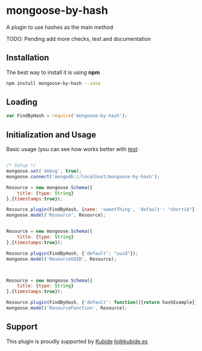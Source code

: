 # mongoose-by-hash

A plugin to use hashes as the main method 

TODO: Pending add more checks, test and documentation

## Installation

The best way to install it is using **npm**

```sh
npm install mongoose-by-hash --save
```

## Loading

```js
var FindByHash = require('mongoose-by-hash');

```

## Initialization and Usage

Basic usage (you can see how works better with [test]():

```js

/* Setup */
mongoose.set('debug', true);
mongoose.connect('mongodb://localhost/mongoose-by-hash');

Resource = new mongoose.Schema({
    title: {type: String}
},{timestamps:true});

Resource.plugin(FindByHash, {name: 'sweetThing', 'default': "shortid"});
mongoose.model('Resource', Resource);


Resource = new mongoose.Schema({
    title: {type: String}
},{timestamps:true});

Resource.plugin(FindByHash, {'default': "uuid"});
mongoose.model('ResourceUUID', Resource);



Resource = new mongoose.Schema({
    title: {type: String}
},{timestamps:true});

Resource.plugin(FindByHash, {'default': function(){return hashExample}});
mongoose.model('ResourceFunction', Resource);


```


## Support

This plugin is proudly supported by [Kubide](http://kubide.es/) [hi@kubide.es](mailto:hi@kubide.es)

